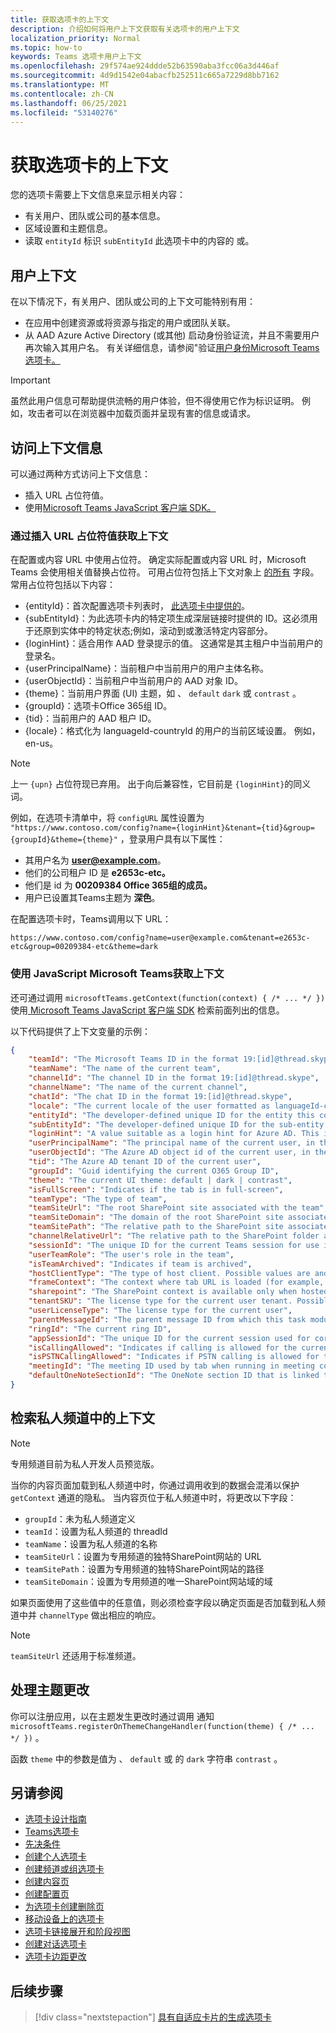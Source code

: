 ```yaml
---
title: 获取选项卡的上下文
description: 介绍如何将用户上下文获取有关选项卡的用户上下文
localization_priority: Normal
ms.topic: how-to
keywords: Teams 选项卡用户上下文
ms.openlocfilehash: 29f574ae924ddde52b63590aba3fcc06a3d446af
ms.sourcegitcommit: 4d9d1542e04abacfb252511c665a7229d8bb7162
ms.translationtype: MT
ms.contentlocale: zh-CN
ms.lasthandoff: 06/25/2021
ms.locfileid: "53140276"
---
```

# <a name="get-context-for-your-tab"></a>获取选项卡的上下文

您的选项卡需要上下文信息来显示相关内容：

* 有关用户、团队或公司的基本信息。
* 区域设置和主题信息。
* 读取 `entityId` 标识 `subEntityId` 此选项卡中的内容的 或。

## <a name="user-context"></a>用户上下文

在以下情况下，有关用户、团队或公司的上下文可能特别有用：

* 在应用中创建资源或将资源与指定的用户或团队关联。
* 从 AAD Azure Active Directory (或其他) 启动身份验证流，并且不需要用户再次输入其用户名。 有关详细信息，请参阅"验证[用户身份Microsoft Teams选项卡。](~/concepts/authentication/authentication.md)

> [!IMPORTANT]
> 虽然此用户信息可帮助提供流畅的用户体验，但不得使用它作为标识证明。 例如，攻击者可以在浏览器中加载页面并呈现有害的信息或请求。

## <a name="access-context-information"></a>访问上下文信息

可以通过两种方式访问上下文信息：

* 插入 URL 占位符值。
* 使用[Microsoft Teams JavaScript 客户端 SDK。](/javascript/api/overview/msteams-client)

### <a name="get-context-by-inserting-url-placeholder-values"></a>通过插入 URL 占位符值获取上下文

在配置或内容 URL 中使用占位符。 确定实际配置或内容 URL 时，Microsoft Teams 会使用相关值替换占位符。 可用占位符包括上下文对象上 [的所有](/javascript/api/@microsoft/teams-js/microsoftteams.context?view=msteams-client-js-latest&preserve-view=true) 字段。 常用占位符包括以下内容：

* {entityId}：首次配置选项卡列表时， [此选项卡中提供的](~/tabs/how-to/create-tab-pages/configuration-page.md)。
* {subEntityId}：为此选项卡内的特定项生成深层链接时[](~/concepts/build-and-test/deep-links.md)提供的 ID。这必须用于还原到实体中的特定状态;例如，滚动到或激活特定内容部分。
* {loginHint}：适合用作 AAD 登录提示的值。 这通常是其主租户中当前用户的登录名。
* {userPrincipalName}：当前租户中当前用户的用户主体名称。
* {userObjectId}：当前租户中当前用户的 AAD 对象 ID。
* {theme}：当前用户界面 (UI) 主题，如 、 `default` `dark` 或 `contrast` 。
* {groupId}：选项卡Office 365组 ID。
* {tid}：当前用户的 AAD 租户 ID。
* {locale}：格式化为 languageId-countryId 的用户的当前区域设置。 例如，en-us。

> [!NOTE]
> 上一 `{upn}` 占位符现已弃用。 出于向后兼容性，它目前是 `{loginHint}`的同义词。

例如，在选项卡清单中，将 `configURL` 属性设置为 `"https://www.contoso.com/config?name={loginHint}&tenant={tid}&group={groupId}&theme={theme}"` ，登录用户具有以下属性：

* 其用户名为 **user@example.com**。
* 他们的公司租户 ID 是 **e2653c-etc。**
* 他们是 id 为 **00209384 Office 365组的成员。**
* 用户已设置其Teams主题为 **深色**。

在配置选项卡时，Teams调用以下 URL：

`https://www.contoso.com/config?name=user@example.com&tenant=e2653c-etc&group=00209384-etc&theme=dark`

### <a name="get-context-by-using-the-microsoft-teams-javascript-library"></a>使用 JavaScript Microsoft Teams获取上下文

还可通过调用 `microsoftTeams.getContext(function(context) { /* ... */ })` 使用[ Microsoft Teams JavaScript 客户端 SDK](/javascript/api/overview/msteams-client) 检索前面列出的信息。

以下代码提供了上下文变量的示例：

```json
{
    "teamId": "The Microsoft Teams ID in the format 19:[id]@thread.skype",
    "teamName": "The name of the current team",
    "channelId": "The channel ID in the format 19:[id]@thread.skype",
    "channelName": "The name of the current channel",
    "chatId": "The chat ID in the format 19:[id]@thread.skype",
    "locale": "The current locale of the user formatted as languageId-countryId (for example, en-us)",
    "entityId": "The developer-defined unique ID for the entity this content points to",
    "subEntityId": "The developer-defined unique ID for the sub-entity this content points to",
    "loginHint": "A value suitable as a login hint for Azure AD. This is usually the login name of the current user, in their home tenant",
    "userPrincipalName": "The principal name of the current user, in the current tenant",
    "userObjectId": "The Azure AD object id of the current user, in the current tenant",
    "tid": "The Azure AD tenant ID of the current user",
    "groupId": "Guid identifying the current O365 Group ID",
    "theme": "The current UI theme: default | dark | contrast",
    "isFullScreen": "Indicates if the tab is in full-screen",
    "teamType": "The type of team",
    "teamSiteUrl": "The root SharePoint site associated with the team",
    "teamSiteDomain": "The domain of the root SharePoint site associated with the team",
    "teamSitePath": "The relative path to the SharePoint site associated with the team",
    "channelRelativeUrl": "The relative path to the SharePoint folder associated with the channel",
    "sessionId": "The unique ID for the current Teams session for use in correlating telemetry data",
    "userTeamRole": "The user's role in the team",
    "isTeamArchived": "Indicates if team is archived",
    "hostClientType": "The type of host client. Possible values are android, ios, web, desktop, rigel",
    "frameContext": "The context where tab URL is loaded (for example, content, task, setting, remove, sidePanel)",
    "sharepoint": "The SharePoint context is available only when hosted in SharePoint",
    "tenantSKU": "The license type for the current user tenant. Possible values are enterprise, free, edu, unknown",
    "userLicenseType": "The license type for the current user",
    "parentMessageId": "The parent message ID from which this task module is launched",
    "ringId": "The current ring ID",
    "appSessionId": "The unique ID for the current session used for correlating telemetry data",
    "isCallingAllowed": "Indicates if calling is allowed for the current logged in user",
    "isPSTNCallingAllowed": "Indicates if PSTN calling is allowed for the current logged in user",
    "meetingId": "The meeting ID used by tab when running in meeting context",
    "defaultOneNoteSectionId": "The OneNote section ID that is linked to the channel"
}
```

## <a name="retrieve-context-in-private-channels"></a>检索私人频道中的上下文

> [!Note]
> 专用频道目前为私人开发人员预览版。

当你的内容页面加载到私人频道中时，你通过调用收到的数据会混淆以保护 `getContext` 通道的隐私。 当内容页位于私人频道中时，将更改以下字段：

* `groupId`：未为私人频道定义
* `teamId`：设置为私人频道的 threadId
* `teamName`：设置为私人频道的名称
* `teamSiteUrl`：设置为专用频道的独特SharePoint网站的 URL
* `teamSitePath`：设置为专用频道的独特SharePoint网站的路径
* `teamSiteDomain`：设置为专用频道的唯一SharePoint网站域的域

如果页面使用了这些值中的任意值，则必须检查字段以确定页面是否加载到私人频道中并 `channelType` 做出相应的响应。

> [!Note]
> `teamSiteUrl` 还适用于标准频道。

## <a name="handle-theme-change"></a>处理主题更改

你可以注册应用，以在主题发生更改时通过调用 通知 `microsoftTeams.registerOnThemeChangeHandler(function(theme) { /* ... */ })` 。

函数 `theme` 中的参数是值为 、 `default` 或 的 `dark` 字符串 `contrast` 。

## <a name="see-also"></a>另请参阅

* [选项卡设计指南](~/tabs/how-to/build-adaptive-card-tabs.md)
* [Teams选项卡](~/tabs/what-are-tabs.md)
* [先决条件](~/tabs/how-to/tab-requirements.md)
* [创建个人选项卡](~/tabs/how-to/create-personal-tab.md)
* [创建频道或组选项卡](~/tabs/how-to/create-channel-group-tab.md)
* [创建内容页](~/tabs/how-to/create-tab-pages/content-page.md)
* [创建配置页](~/tabs/how-to/create-tab-pages/configuration-page.md)
* [为选项卡创建删除页](~/tabs/how-to/create-tab-pages/removal-page.md)
* [移动设备上的选项卡](~/tabs/design/tabs-mobile.md)
* [选项卡链接展开和阶段视图](~/tabs/tabs-link-unfurling.md)
* [创建对话选项卡](~/tabs/how-to/conversational-tabs.md)
* [选项卡边距更改](~/resources/removing-tab-margins.md)

## <a name="next-step"></a>后续步骤

> [!div class="nextstepaction"]
> [具有自适应卡片的生成选项卡](~/tabs/how-to/build-adaptive-card-tabs.md)